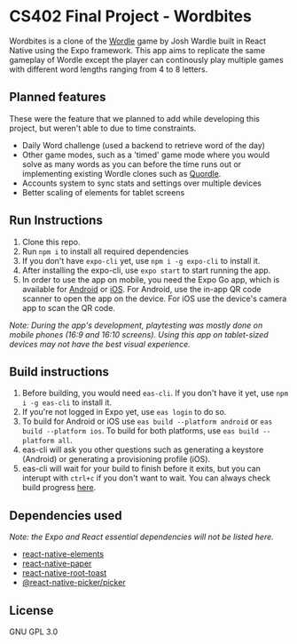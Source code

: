 # CS402 Final Project - Wordbites
Wordbites is a clone of the [Wordle](https://www.nytimes.com/games/wordle/index.html) game by Josh Wardle built in React Native using the Expo framework. This app aims to replicate the same gameplay of Wordle except the player can continously play multiple games with different word lengths ranging from 4 to 8 letters.

## Planned features
These were the feature that we planned to add while developing this project, but weren't able to due to time constraints. 
- Daily Word challenge (used a backend to retrieve word of the day)
- Other game modes, such as a 'timed' game mode where you would solve as many words as you can before the time runs out or implementing existing Wordle clones such as [Quordle](https://www.quordle.com/).
- Accounts system to sync stats and settings over multiple devices
- Better scaling of elements for tablet screens
## Run Instructions
1) Clone this repo.
2) Run `npm i` to install all required dependencies
3) If you don't have `expo-cli` yet, use `npm i -g expo-cli` to install it.
4) After installing the expo-cli, use `expo start` to start running the app.
5) In order to use the app on mobile, you need the Expo Go app, which is available for [Android](https://play.google.com/store/apps/details?id=host.exp.exponent) or [iOS](https://apps.apple.com/us/app/expo-go/id982107779). For Android, use the in-app QR code scanner to open the app on the device. For iOS use the device's camera app to scan the QR code.

*Note: During the app's development, playtesting was mostly done on mobile phones (16:9 and 16:10 screens). Using this app on tablet-sized devices may not have the best visual experience.*

## Build instructions
1) Before building, you would need `eas-cli`. If you don't have it yet, use `npm i -g eas-cli` to install it.
2) If you're not logged in Expo yet, use `eas login` to do so.
3) To build for Android or iOS use `eas build --platform android` or `eas build --platform ios`. To build for both platforms, use `eas build --platform all`.
4) eas-cli will ask you other questions such as generating a keystore (Android) or generating a provisioning profile (iOS).
5) eas-cli will wait for your build to finish before it exits, but you can interupt with `ctrl+c` if you don't want to wait. You can always check build progress [here](https://expo.dev/builds).

## Dependencies used 
*Note: the Expo and React essential dependencies will not be listed here.*
- [react-native-elements](https://github.com/react-native-elements/react-native-elements)
- [react-native-paper](https://callstack.github.io/react-native-paper/)
- [react-native-root-toast](https://github.com/magicismight/react-native-root-toast)
- [@react-native-picker/picker](https://github.com/react-native-picker/picker)

## License
GNU GPL 3.0